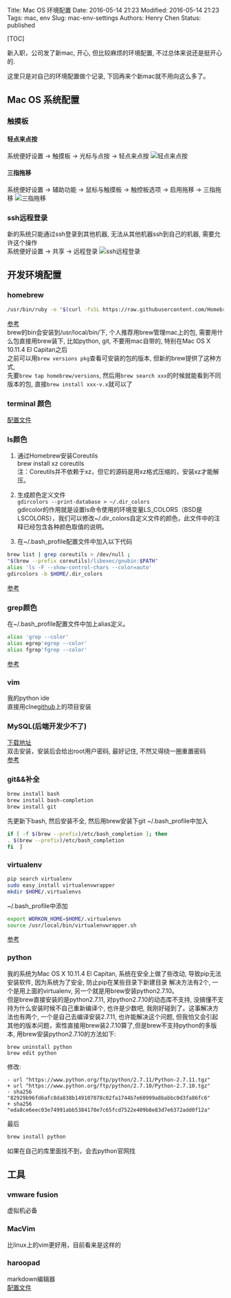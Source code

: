 Title: Mac OS 环境配置
Date: 2016-05-14 21:23
Modified: 2016-05-14 21:23
Tags: mac, env
Slug: mac-env-settings
Authors: Henry Chen
Status: published

[TOC]

新入职，公司发了新mac, 开心, 但比较麻烦的环境配置, 不过总体来说还是挺开心的.  

这里只是对自己的环境配置做个记录, 下回再来个新mac就不用向这么多了。  


## Mac OS 系统配置

### 触摸板

#### 轻点来点按
系统便好设置 -> 触摸板 -> 光标与点按 -> 轻点来点按
![轻点来点按](/static/images/mac-env/touchpad1.jpg)

#### 三指拖移
系统便好设置 -> 辅助功能 -> 鼠标与触摸板 -> 触控板选项 -> 启用拖移 -> 三指拖移
![三指拖移](/static/images/mac-env/touchpad2.jpg)

### ssh远程登录
新的系统只能通过ssh登录到其他机器, 无法从其他机器ssh到自己的机器, 需要允许这个操作  
系统便好设置 -> 共享 -> 远程登录
![ssh远程登录](/static/images/mac-env/ssh.jpg)


## 开发环境配置

### homebrew
``` bash
/usr/bin/ruby -e "$(curl -fsSL https://raw.githubusercontent.com/Homebrew/install/master/install)"
```
[参考](http://brew.sh/)  
brew的bin会安装到/usr/local/bin/下, 个人推荐用brew管理mac上的包,
需要用什么包直接用brew装下, 比如python, git, 不要用mac自带的, 特别在Mac OS X 10.11.4 El Capitan之后  
之前可以用`brew versions pkg`查看可安装的包的版本, 但新的brew提供了这种方式,  
先要`brew tap homebrew/versions`, 然后用`brew search xxx`的时候就能看到不同版本的包, 直接`brew install xxx-v.x`就可以了


### terminal 颜色
[配置文件](/static/downloads/mac-env/Blackboard-sp.terminal)

### ls颜色
1. 通过Homebrew安装Coreutils  
brew install xz coreutils  
注：Coreutils并不依赖于xz，但它的源码是用xz格式压缩的，安装xz才能解压。  

2. 生成颜色定义文件  
`gdircolors --print-database > ~/.dir_colors`  
gdircolor的作用就是设置ls命令使用的环境变量LS_COLORS（BSD是LSCOLORS），我们可以修改~/.dir_colors自定义文件的颜色，此文件中的注释已经包含各种颜色取值的说明。

3. 在~/.bash_profile配置文件中加入以下代码
``` bash
brew list | grep coreutils > /dev/null ;
"$(brew --prefix coreutils)/libexec/gnubin:$PATH"
alias 'ls -F --show-control-chars --color=auto'
gdircolors -b $HOME/.dir_colors
```
[参考](http://blog.csdn.net/windows1989/article/details/8882642)

### grep颜色
在~/.bash_profile配置文件中加上alias定义。
``` bash
alias 'grep --color'
alias egrep'egrep --color'
alias fgrep'fgrep --color'
```
[参考](http://blog.csdn.net/windows1989/article/details/8882642)

### vim
我的python ide  
直接用clne[github](https://github.com/HenryChenV/vimrc)上的项目安装

### MySQL(后端开发少不了)
[下载地址](http://dev.mysql.com/downloads/mysql/)  
双击安装，安装后会给出root用户密码, 最好记住, 不然又得绕一圈重置密码  
[参考](http://blog.sina.com.cn/s/blog_9ea3a4b70101ihl3.html)

### git&&补全
``` bash
brew install bash 
brew install bash-completion
brew install git
```
先更新下bash, 然后安装不全, 然后用brew安装下git
~/.bash_profile中加入  
``` bash
if [ -f $(brew --prefix)/etc/bash_completion ]; then                               
. $(brew --prefix)/etc/bash_completion                                             
fi  ]
```

### virtualenv
``` bash
pip search virtualenv
sudo easy_install virtualenvwrapper 
mkdir $HOME/.virtualenvs
```
~/.bash_profile中添加  
``` bash
export WORKON_HOME=$HOME/.virtualenvs
source /usr/local/bin/virtualenvwrapper.sh
```
[参考](http://liuzhijun.iteye.com/blog/1872241)

### python
我的系统为Mac OS X 10.11.4 El Capitan, 系统在安全上做了些改动, 导致pip无法安装软件, 因为系统为了安全, 防止pip在某些目录下新建目录
解决方法有2个, 一个是用上面的virtualenv, 
另一个就是用brew安装python2.7.10。  
但是brew直接安装的是python2.7.11, 对python2.7.10的动态库不支持,
没搞懂不支持为什么安装时候不自己重新编译个, 也许是少数吧,
我刚好碰到了。这事解决方法也有两个, 一个是自己去编译安装2.7.11,
也许能解决这个问题,
但我怕又会引起其他的版本问题，索性直接用brew装2.7.10算了,但是brew不支持python的多版本,
用brew安装python2.7.10的方法如下:  
```
brew uninstall python
brew edit python
```
修改:
``` text
- url "https://www.python.org/ftp/python/2.7.11/Python-2.7.11.tgz"  
+ url "https://www.python.org/ftp/python/2.7.10/Python-2.7.10.tgz"   
- sha256 "82929b96fd6afc8da838b149107078c02fa1744b7e60999a8babbc0d3fa86fc6"  
+ sha256 "eda8ce6eec03e74991abb5384170e7c65fcd7522e409b8e83d7e6372add0f12a"  
```
最后
``` bash
brew install python
```
如果在自己的库里面找不到，会去python官网找


## 工具

### vmware fusion
虚拟机必备

### MacVim
比linux上的vim更好用，目前看来是这样的

### haroopad
markdown编辑器  
[配置文件](/static/downloads/mac-env/Haroopad-2016-06-06-setting.json)
